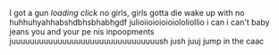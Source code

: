 I got a gun *loading click* no girls, girls gotta die wake up with no huhhuhyahhabshdbhsbhabhgdf julioiioioioioiololiollio i can i can't baby jeans you and your pe nis inpoopments juuuuuuuuuuuuuuuuuuuuuuuuuuuuuuuush jush juuj jump in the caac
